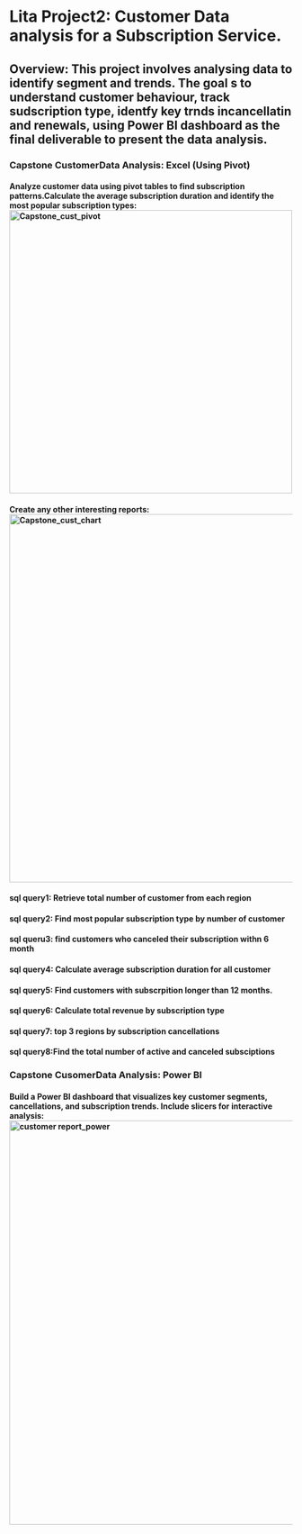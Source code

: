  # Lita Project2: Customer Data analysis for a Subscription Service.
## Overview:  This project involves analysing data to identify segment and trends. The goal s to understand customer behaviour, track sudscription type, identfy key trnds incancellatin and renewals, using Power BI dashboard as the final deliverable to present the data analysis.
### Capstone CustomerData Analysis: Excel (Using Pivot)
#### Analyze customer data using pivot tables to find subscription patterns.Calculate the average subscription duration and identify the most popular subscription types:<img width="503" alt="Capstone_cust_pivot" src="https://github.com/user-attachments/assets/2b964b91-3cf7-4609-8a95-ea1fa96fd64f">

#### Create any other interesting reports:<img width="654" alt="Capstone_cust_chart" src="https://github.com/user-attachments/assets/8d07b4a3-abad-4b53-be08-ca741956d4f0">

#### sql query1: Retrieve total number of customer from each region
#### sql query2: Find most popular subscription type by number of customer
#### sql queru3: find customers who canceled their subscription withn 6 month
#### sql query4: Calculate average subscription duration for all customer
#### sql query5: Find customers with subscrpition longer than 12 months.
#### sql query6: Calculate total revenue by subscription type
#### sql query7: top 3 regions by subscription cancellations
#### sql query8:Find the total number of active and canceled subsciptions 
### Capstone CusomerData Analysis: Power BI
#### Build a Power BI dashboard that visualizes key customer segments, cancellations, and subscription trends. Include slicers for interactive analysis:<img width="718" alt="customer report_power" src="https://github.com/user-attachments/assets/819e22f3-ed6a-4d54-af85-8d1655a28797">

